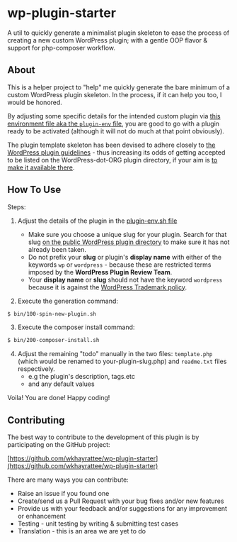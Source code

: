 # wp-plugin-starter
A util to quickly generate a minimalist plugin skeleton to ease the process of creating a new custom WordPress plugin; with a gentle OOP flavor & support for php-composer workflow.

## About

This is a helper project to "help" me quickly generate the bare minimum of a custom WordPress plugin skeleton. In the process, if it can help you too, I would be honored.

By adjusting some specific details for the intended custom plugin via [this environment file aka the `plugin-env` file](plugin-env.sh), you are good to go with a plugin ready to be activated (although it will not do much at that point obviously).

The plugin template skeleton has been devised to adhere closely to [the WordPress plugin guidelines](https://developer.wordpress.org/plugins/wordpress-org/detailed-plugin-guidelines/) - thus increasing its odds of getting accepted to be listed on the WordPress-dot-ORG plugin directory, if your aim is [to make it available there](https://wordpress.org/plugins/developers/add/).

## How To Use

Steps:

1) Adjust the details of the plugin in the [plugin-env.sh file](plugin-env.sh)

    - Make sure you choose a unique slug for your plugin. Search for that slug [on the public WordPress plugin directory](https://wordpress.org/plugins/) to make sure it has not already been taken.
    - Do not prefix your **slug** or plugin's **display name** with either of the keywords `wp` or `wordpress` - because these are restricted terms imposed by the **WordPress Plugin Review Team**.
    - Your **display name** or **slug** should not have the keyword `wordpress` because it is against the [WordPress Trademark policy](https://wordpressfoundation.org/trademark-policy/).

2) Execute the generation command:

```bash
$ bin/100-spin-new-plugin.sh
```

3) Execute the composer install command:

```bash 
$ bin/200-composer-install.sh
```

4) Adjust the remaining "todo" manually in the two files: `template.php` (which would be renamed to your-plugin-slug.php) and `readme.txt` files respectively.
    - e.g the plugin's description, tags.etc
    - and any default values


Voila! You are done! Happy coding!

## Contributing ##

The best way to contribute to the development of this plugin is by participating on the GitHub project:

[https://github.com/wkhayrattee/wp-plugin-starter](https://github.com/wkhayrattee/wp-plugin-starter)

There are many ways you can contribute:

* Raise an issue if you found one
* Create/send us a Pull Request with your bug fixes and/or new features
* Provide us with your feedback and/or suggestions for any improvement or enhancement
* Testing - unit testing by writing & submitting test cases
* Translation - this is an area we are yet to do
